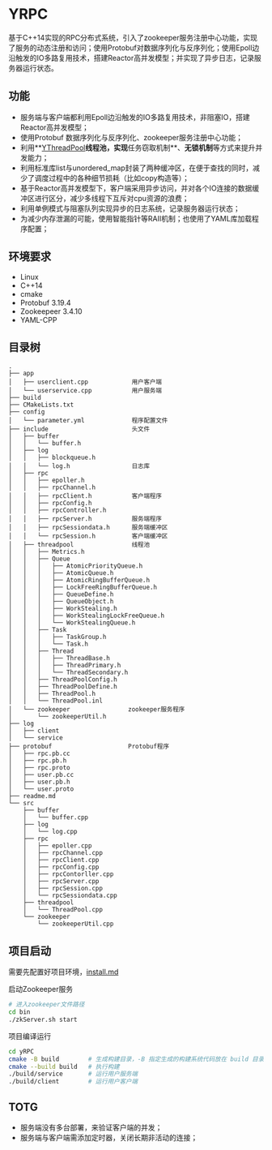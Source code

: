 

# YRPC

基于C++14实现的RPC分布式系统，引入了zookeeper服务注册中心功能，实现了服务的动态注册和访问；使用Protobuf对数据序列化与反序列化；使用Epoll边沿触发的IO多路复用技术，搭建Reactor高并发模型；并实现了异步日志，记录服务器运行状态。  

## 功能
* 服务端与客户端都利用Epoll边沿触发的IO多路复用技术，非阻塞IO，搭建Reactor高并发模型；
* 使用Protobuf 数据序列化与反序列化、zookeeper服务注册中心功能；
* 利用**[YThreadPool](https://github.com/shenming77/Y_ThreadPool)**线程池，实现**任务窃取机制**、**无锁机制**等方式来提升并发能力；
* 利用标准库list与unordered_map封装了两种缓冲区，在便于查找的同时，减少了调度过程中的各种细节损耗（比如copy构造等）；
* 基于Reactor高并发模型下，客户端采用异步访问，并对各个IO连接的数据缓冲区进行区分，减少多线程下互斥对cpu资源的浪费；
* 利用单例模式与阻塞队列实现异步的日志系统，记录服务器运行状态；
* 为减少内存泄漏的可能，使用智能指针等RAII机制；也使用了YAML库加载程序配置；

## 环境要求
* Linux
* C++14
* cmake
* Protobuf 3.19.4
* Zookeepeer 3.4.10
* YAML-CPP

## 目录树
```
.
├── app    
│   ├── userclient.cpp            用户客户端    
│   └── userservice.cpp           用户服务端
├── build
├── CMakeLists.txt
├── config
│   └── parameter.yml             程序配置文件
├── include                       头文件
│   ├── buffer
│   │   └── buffer.h
│   ├── log
│   │   ├── blockqueue.h
│   │   └── log.h                 日志库
│   ├── rpc
│   │   ├── epoller.h             
│   │   ├── rpcChannel.h          
│   │   ├── rpcClient.h           客户端程序 
│   │   ├── rpcConfig.h
│   │   ├── rpcController.h
│   │   ├── rpcServer.h           服务端程序
│   │   ├── rpcSessiondata.h      服务端缓冲区
│   │   └── rpcSession.h          客户端缓冲区
│   ├── threadpool                线程池
│   │   ├── Metrics.h
│   │   ├── Queue
│   │   │   ├── AtomicPriorityQueue.h
│   │   │   ├── AtomicQueue.h
│   │   │   ├── AtomicRingBufferQueue.h
│   │   │   ├── LockFreeRingBufferQueue.h
│   │   │   ├── QueueDefine.h
│   │   │   ├── QueueObject.h
│   │   │   ├── WorkStealing.h
│   │   │   ├── WorkStealingLockFreeQueue.h
│   │   │   └── WorkStealingQueue.h
│   │   ├── Task
│   │   │   ├── TaskGroup.h
│   │   │   └── Task.h
│   │   ├── Thread
│   │   │   ├── ThreadBase.h
│   │   │   ├── ThreadPrimary.h
│   │   │   └── ThreadSecondary.h
│   │   ├── ThreadPoolConfig.h
│   │   ├── ThreadPoolDefine.h
│   │   ├── ThreadPool.h
│   │   └── ThreadPool.inl
│   └── zookeeper                zookeeper服务程序
│       └── zookeeperUtil.h
├── log
│   ├── client
│   └── service
├── protobuf                     Protobuf程序
│   ├── rpc.pb.cc
│   ├── rpc.pb.h
│   ├── rpc.proto
│   ├── user.pb.cc
│   ├── user.pb.h
│   └── user.proto
├── readme.md
└── src
    ├── buffer
    │   └── buffer.cpp
    ├── log
    │   └── log.cpp
    ├── rpc
    │   ├── epoller.cpp
    │   ├── rpcChannel.cpp
    │   ├── rpcClient.cpp
    │   ├── rpcConfig.cpp
    │   ├── rpcContorller.cpp
    │   ├── rpcServer.cpp
    │   ├── rpcSession.cpp
    │   └── rpcSessiondata.cpp
    ├── threadpool
    │   └── ThreadPool.cpp
    └── zookeeper
        └── zookeeperUtil.cpp

```


## 项目启动
需要先配置好项目环境，[install.md](./pic/install.md)

启动Zookeeper服务

```bash
# 进入zookeeper文件路径
cd bin
./zkServer.sh start
```

项目编译运行

```bash
cd yRPC
cmake -B build        # 生成构建目录，-B 指定生成的构建系统代码放在 build 目录
cmake --build build   # 执行构建
./build/service       # 运行用户服务端
./build/client        # 运行用户客户端
```



## TOTG
* 服务端没有多台部署，来验证客户端的并发；
* 服务端与客户端需添加定时器，关闭长期非活动的连接；
